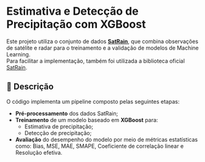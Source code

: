 # Estimativa e Detecção de Precipitação com XGBoost

Este projeto utiliza o conjunto de dados **[SatRain](https://ipwgml.readthedocs.io/en/latest/intro.html)**, que combina observações de satélite e radar para o treinamento e a validação de modelos de Machine Learning.  
Para facilitar a implementação, também foi utilizada a biblioteca oficial [SatRain](https://github.com/ipwgml/satrain).

## 📌 Descrição
O código implementa um pipeline composto pelas seguintes etapas:
- **Pré-processamento** dos dados SatRain;
- **Treinamento** de um modelo baseado em **XGBoost** para:
  - Estimativa de precipitação;
  - Detecção de precipitação;
- **Avaliação** do desempenho do modelo por meio de métricas estatísticas como: Bias, MSE, MAE, SMAPE, Coeficiente de correlação linear e Resolução efetiva.
